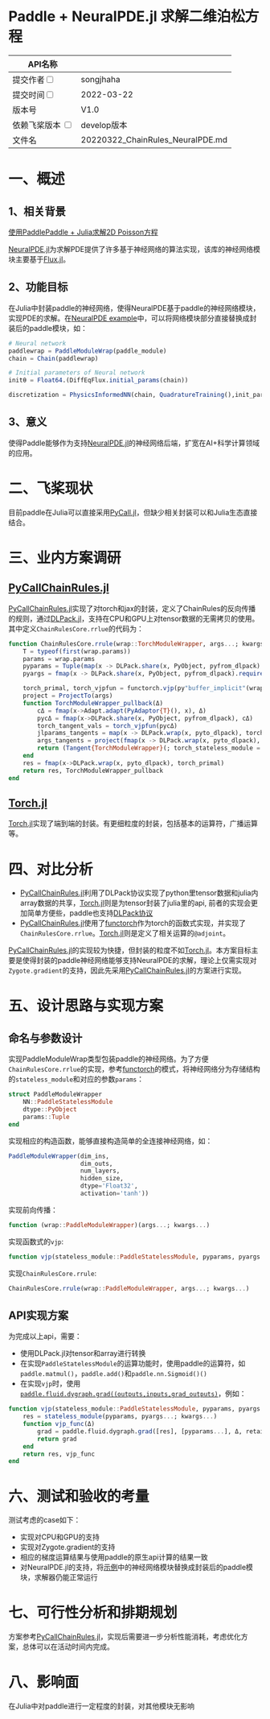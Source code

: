 # Paddle + NeuralPDE.jl 求解二维泊松方程

|API名称   |   | 
|---|---|
|提交作者<input type="checkbox" class="rowselector hidden">   | songjhaha | 
|提交时间<input type="checkbox" class="rowselector hidden">   | 2022-03-22 | 
|版本号| V1.0 | 
|依赖飞桨版本 <input type="checkbox" class="rowselector hidden">   | develop版本 | 
|文件名 | 20220322_ChainRules_NeuralPDE.md<br> | 


# 一、概述
## 1、相关背景
[使用PaddlePaddle + Julia求解2D Poisson方程](https://github.com/X4Science/INFINITY/issues/1)

[NeuralPDE.jl](https://neuralpde.sciml.ai/dev/)为求解PDE提供了许多基于神经网络的算法实现，该库的神经网络模块主要基于[Flux.jl](https://github.com/FluxML/Flux.jl)。

## 2、功能目标

在Julia中封装paddle的神经网络，使得NeuralPDE基于paddle的神经网络模块，实现PDE的求解。在[NeuralPDE example](https://github.com/SciML/NeuralPDE.jl#example-solving-2d-poisson-equation-via-physics-informed-neural-networks)中，可以将网络模块部分直接替换成封装后的paddle模块，如：

```julia
# Neural network
paddlewrap = PaddleModuleWrap(paddle_module)
chain = Chain(paddlewrap)

# Initial parameters of Neural network
initθ = Float64.(DiffEqFlux.initial_params(chain))

discretization = PhysicsInformedNN(chain, QuadratureTraining(),init_params =initθ)
```

## 3、意义

使得Paddle能够作为支持[NeuralPDE.jl](https://neuralpde.sciml.ai/dev/)的神经网络后端，扩宽在AI+科学计算领域的应用。

# 二、飞桨现状

目前paddle在Julia可以直接采用[PyCall.jl](https://github.com/JuliaPy/PyCall.jl)，但缺少相关封装可以和Julia生态直接结合。

# 三、业内方案调研

## [PyCallChainRules.jl](https://github.com/rejuvyesh/PyCallChainRules.jl)
[PyCallChainRules.jl](https://github.com/rejuvyesh/PyCallChainRules.jl)实现了对torch和jax的封装，定义了ChainRules的反向传播的规则，通过[DLPack.jl](https://github.com/pabloferz/DLPack.jl)，支持在CPU和GPU上对tensor数据的无需拷贝的使用。其中定义`ChainRulesCore.rrlue`的代码为：

```julia
function ChainRulesCore.rrule(wrap::TorchModuleWrapper, args...; kwargs...)
    T = typeof(first(wrap.params))
    params = wrap.params
    pyparams = Tuple(map(x -> DLPack.share(x, PyObject, pyfrom_dlpack).requires_grad_(true), params))
    pyargs = fmap(x -> DLPack.share(x, PyObject, pyfrom_dlpack).requires_grad_(true), args)

    torch_primal, torch_vjpfun = functorch.vjp(py"buffer_implicit"(wrap.torch_stateless_module, wrap.buffers), pyparams, pyargs...; kwargs...)
    project = ProjectTo(args)
    function TorchModuleWrapper_pullback(Δ)
        cΔ = fmap(x->Adapt.adapt(PyAdaptor{T}(), x), Δ)
        pycΔ = fmap(x->DLPack.share(x, PyObject, pyfrom_dlpack), cΔ)
        torch_tangent_vals = torch_vjpfun(pycΔ)
        jlparams_tangents = map(x -> DLPack.wrap(x, pyto_dlpack), torch_tangent_vals[1])
        args_tangents = project(fmap(x -> DLPack.wrap(x, pyto_dlpack), torch_tangent_vals[2:end]))
        return (Tangent{TorchModuleWrapper}(; torch_stateless_module = NoTangent(), dtype = NoTangent(), params = jlparams_tangents, buffers = NoTangent()), args_tangents...)
    end
    res = fmap(x->DLPack.wrap(x, pyto_dlpack), torch_primal)
    return res, TorchModuleWrapper_pullback
end
```

## [Torch.jl](https://github.com/FluxML/Torch.jl)
[Torch.jl](https://github.com/FluxML/Torch.jl)实现了端到端的封装。有更细粒度的封装，包括基本的运算符，广播运算等。


# 四、对比分析

- [PyCallChainRules.jl](https://github.com/rejuvyesh/PyCallChainRules.jl)利用了DLPack协议实现了python里tensor数据和julia内array数据的共享，[Torch.jl](https://github.com/FluxML/Torch.jl)则是为tensor封装了julia里的api, 前者的实现会更加简单方便些，paddle也支持[DLPack协议](https://github.com/PaddlePaddle/Paddle/blob/develop/python/paddle/utils/dlpack.py)
- [PyCallChainRules.jl](https://github.com/rejuvyesh/PyCallChainRules.jl)使用了[functorch](https://github.com/pytorch/functorch)作为torch的函数式实现，并实现了`ChainRulesCore.rrlue`。[Torch.jl](https://github.com/FluxML/Torch.jl)则是定义了相关运算的`@adjoint`。

[PyCallChainRules.jl](https://github.com/rejuvyesh/PyCallChainRules.jl)的实现较为快捷，但封装的粒度不如[Torch.jl](https://github.com/FluxML/Torch.jl)。本方案目标主要是使得封装的paddle神经网络能够支持NeuralPDE的求解，理论上仅需实现对`Zygote.gradient`的支持，因此先采用[PyCallChainRules.jl](https://github.com/rejuvyesh/PyCallChainRules.jl)的方案进行实现。

# 五、设计思路与实现方案

## 命名与参数设计

实现PaddleModuleWrap类型包装paddle的神经网络。为了方便`ChainRulesCore.rrlue`的实现，参考[functorch](https://github.com/pytorch/functorch)的模式，将神经网络分为存储结构的`stateless_module`和对应的参数`params`：
```julia
struct PaddleModuleWrapper
    NN::PaddleStatelessModule
    dtype::PyObject
    params::Tuple
end
```

实现相应的构造函数，能够直接构造简单的全连接神经网络，如：
```julia
PaddleModuleWrapper(dim_ins,
                    dim_outs,
                    num_layers,
                    hidden_size,
                    dtype='Float32',
                    activation='tanh'))
```

实现前向传播：
```julia
function (wrap::PaddleModuleWrapper)(args...; kwargs...)
```

实现函数式的`vjp`:
```julia
function vjp(stateless_module::PaddleStatelessModule, pyparams, pyargs...; kwargs...)
```

实现`ChainRulesCore.rrule`:
```julia
ChainRulesCore.rrule(wrap::PaddleModuleWrapper, args...; kwargs...)
```

## API实现方案

为完成以上api，需要：
- 使用DLPack.jl对tensor和array进行转换
- 在实现`PaddleStatelessModule`的运算功能时，使用paddle的运算符，如`paddle.matmul()`，`paddle.add()`和`paddle.nn.Sigmoid()()`
- 在实现`vjp`时，使用[`paddle.fluid.dygraph.grad((outputs,inputs,grad_outputs)`](https://github.com/PaddlePaddle/Paddle/blob/d9a41fc479009f75aa976ea18bd759504497796b/python/paddle/fluid/dygraph/base.py#L428)，例如：
```julia
function vjp(stateless_module::PaddleStatelessModule, pyparams, pyargs...; kwargs...)
    res = stateless_module(pyparams, pyargs...; kwargs...)
    function vjp_func(Δ)
        grad = paddle.fluid.dygraph.grad([res], [pyparams...], Δ, retain_graph=true)
        return grad
    end
    return res, vjp_func
end
```

# 六、测试和验收的考量

测试考虑的case如下：
- 实现对CPU和GPU的支持
- 实现对Zygote.gradient的支持
- 相应的梯度运算结果与使用paddle的原生api计算的结果一致
- 对NeuralPDE.jl的支持，将[示例](https://github.com/SciML/NeuralPDE.jl#example-solving-2d-poisson-equation-via-physics-informed-neural-networks)中的神经网络模块替换成封装后的paddle模块，求解器仍能正常运行

# 七、可行性分析和排期规划

方案参考[PyCallChainRules.jl](https://github.com/rejuvyesh/PyCallChainRules.jl)，实现后需要进一步分析性能消耗，考虑优化方案，总体可以在活动时间内完成。

# 八、影响面
在Julia中对paddle进行一定程度的封装，对其他模块无影响


